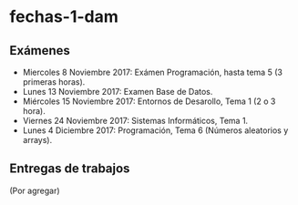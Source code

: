 # fechas-1-dam

## Exámenes
- Miercoles 8 Noviembre 2017: Exámen Programación, hasta tema 5 (3 primeras horas).
- Lunes 13 Noviembre 2017: Examen Base de Datos.
- Miércoles 15 Noviembre 2017: Entornos de Desarollo, Tema 1 (2 o 3 hora).
- Viernes 24 Noviembre 2017: Sistemas Informáticos, Tema 1.
- Lunes 4 Diciembre 2017: Programación, Tema 6 (Números aleatorios y arrays).

## Entregas de trabajos
(Por agregar)
